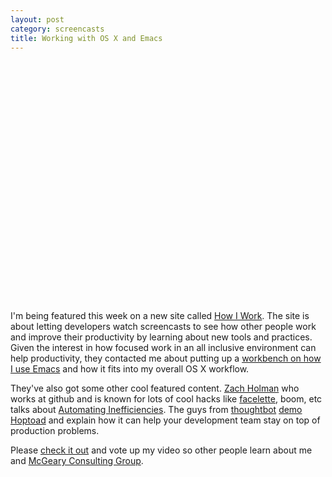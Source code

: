 ```yaml
---
layout: post
category: screencasts
title: Working with OS X and Emacs
---
```

<object width="640" height="385"><param name="movie" value="http://www.youtube.com/v/a-jRN_ba41w?fs=1&amp;hl=en_US&amp;color1=0x3a3a3a&amp;color2=0x999999"></param><param name="allowFullScreen" value="true"></param><param name="allowscriptaccess" value="always"></param><embed src="http://www.youtube.com/v/a-jRN_ba41w?fs=1&amp;hl=en_US&amp;color1=0x3a3a3a&amp;color2=0x999999" type="application/x-shockwave-flash" allowscriptaccess="always" allowfullscreen="true" width="640" height="385"></embed></object>

I'm being featured this week on a new site called
[How I Work](http://how-i-work.com).  The site is about letting developers watch
screencasts to see how other people work and improve their productivity by
learning about new tools and practices.  Given the interest in how focused work
in an all inclusive environment can help productivity, they contacted me about
putting up a
[workbench on how I use Emacs](http://how-i-work.com/workbenches/30-working-with-os-x-and-emacs)
and how it fits into my overall OS X workflow.

They've also got some other cool featured content.
[Zach Holman](http://zachholman.com/) who works at github and is known for lots
of cool hacks like [facelette]( http://facelette.com/), boom, etc talks about
[Automating Inefficiencies](http://how-i-work.com/workbenches/29-automating-inefficiencies).
The guys from [thoughtbot](http://thoughtbot.com/)
[demo Hoptoad](http://how-i-work.com/workbenches/7-using-hoptoad-to-manage-app-errors)
and explain how it can help your development team stay on top of production
problems.

Please
[check it out](http://how-i-work.com/workbenches/30-working-with-os-x-and-emacs)
and vote up my video so other people learn about me and
[McGeary Consulting Group](http://mcgearygroup.com).
